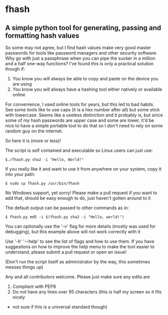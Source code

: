 # fhash

## A simple python tool for generating, passing and formatting hash values

So some may not agree, but I find hash values make very good master passwords for tools like 
password managers and other security software. Why go with just a passphrase when you can pipe
the sucker in a million and a half one-way functions? I've found this is only a practical
solution though if:
1) You know you will always be able to copy and paste on the device you are using
2) You know you will always have a hashing tool either natively or available online

For convenience, I used online tools for years, but this led to bad habits. See some tools like
to use caps (it is a hex number after all) but some stick with lowercase. Seems like a useless
distinction and it probably is, but since some of my hash passwords are upper case and some are
lower, it'd be nice to have a simple portable tool to do that so I don't need to rely on some
random guy on the internet.

So here it is (more or less)!

The script is self contained and executable so Linux users can just use:

`$./fhash.py sha2 -i "Hello, World!"`

If you really like it and want to use it from anywhere on your system, copy it into your path:

`$ sudo cp fhash.py /usr/bin/fhash`

No Windows support, yet sorry! Please make a pull request if you want to add that, should be
easy enough to do, just haven't gotten around to it

The default output can be passed to other commands as in:

`$ fhash.py md5 -i $(fhash.py sha2 -i "Hello, world!")`

You can optionally use the '-v' flag for more details (mostly was used for debugging), but this
example above will not work correctly with it

Use '-h' '--help' to see the list of flags and how to use them. If you have suggestions on how
to improve the help menu to make the tool easier to understand, please submit a pull request or
open an issue!

(Don't run the script itself as administrator by the way, this sometimes messes things up)


Any and all contributors welcome. Please just make sure any edits are
1) Compliant with PEP8
2) Do not have any lines over 95 characters (this is half my screen so it fits nicely
 - not sure if this is a universal standard though)
